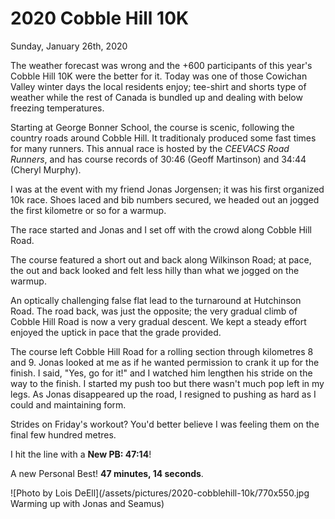 # 2020 Cobble Hill 10K
Sunday, January 26th, 2020

The weather forecast was wrong and the +600 participants of 
this year's Cobble Hill 10K were the better for it.  Today was 
one of those Cowichan Valley winter days the local residents 
enjoy; tee-shirt and shorts type of weather while the rest of 
Canada is bundled up and dealing with below freezing temperatures.

Starting at George Bonner School, the course is scenic, following 
the country roads around Cobble Hill. It traditionaly produced some 
fast times for many runners. This annual race is hosted by the 
_CEEVACS Road Runners_, and has course records of 30:46 (Geoff Martinson)
and 34:44 (Cheryl Murphy).

I was at the event with my friend Jonas Jorgensen; it was his first
organized 10k race.  Shoes laced and bib numbers secured, we headed out an
jogged the first kilometre or so for a warmup.

The race started and Jonas and I set off with the crowd along Cobble Hill
Road.

<!---->
The course featured a short out and back along Wilkinson Road; at pace,
the out and back looked and felt less hilly than what we jogged on the warmup.

An optically challenging false flat lead to the turnaround at Hutchinson Road.
The road back, was just the opposite; the very gradual climb of Cobble Hill 
Road is now a very gradual descent.  We kept a steady effort enjoyed the uptick
in pace that the grade provided.  

The course left Cobble Hill Road for a rolling section through kilometres 8 and 9. 
Jonas looked at me as if he wanted permission to crank it up for the finish.  I 
said, "Yes, go for it!" and I watched him lengthen his stride on the way to the finish.
I started my push too but there wasn't much pop left in my legs.  As Jonas disappeared 
up the road, I resigned to pushing as hard as I could and maintaining form.

Strides on Friday's workout? You'd better believe I was feeling them on the final few
hundred metres.

I hit the line with a **New PB: 47:14**!

A new Personal Best! **47 minutes, 14 seconds**.

![Photo by Lois DeEll](/assets/pictures/2020-cobblehill-10k/770x550.jpg Warming up with Jonas and Seamus)

